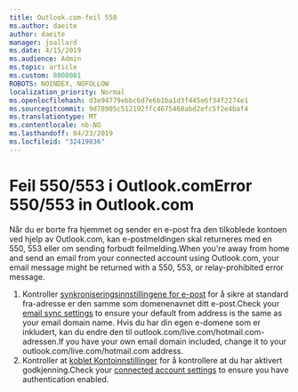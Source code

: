 ```yaml
---
title: Outlook.com-feil 550
ms.author: daeite
author: daeite
manager: joallard
ms.date: 4/15/2019
ms.audience: Admin
ms.topic: article
ms.custom: 8000081
ROBOTS: NOINDEX, NOFOLLOW
localization_priority: Normal
ms.openlocfilehash: d3e94779ebbc6d7e6b1ba1d3f445e6f34f2274e1
ms.sourcegitcommit: 9d78905c512192ffc4675468abd2efc5f2e4baf4
ms.translationtype: MT
ms.contentlocale: nb-NO
ms.lasthandoff: 04/23/2019
ms.locfileid: "32419036"
---
```

# <a name="error-550553-in-outlookcom"></a><span data-ttu-id="0b82f-102">Feil 550/553 i Outlook.com</span><span class="sxs-lookup"><span data-stu-id="0b82f-102">Error 550/553 in Outlook.com</span></span>

<span data-ttu-id="0b82f-103">Når du er borte fra hjemmet og sender en e-post fra den tilkoblede kontoen ved hjelp av Outlook.com, kan e-postmeldingen skal returneres med en 550, 553 eller om sending forbudt feilmelding.</span><span class="sxs-lookup"><span data-stu-id="0b82f-103">When you're away from home and send an email from your connected account using Outlook.com, your email message might be returned with a 550, 553, or relay-prohibited error message.</span></span>
1. <span data-ttu-id="0b82f-104">Kontroller [synkroniseringsinnstillingene for e-post](https://go.microsoft.com/fwlink/?linkid=2031283) for å sikre at standard fra-adresse er den samme som domenenavnet ditt e-post.</span><span class="sxs-lookup"><span data-stu-id="0b82f-104">Check your [email sync settings](https://go.microsoft.com/fwlink/?linkid=2031283) to ensure your default from address is the same as your email domain name.</span></span> <span data-ttu-id="0b82f-105">Hvis du har din egen e-domene som er inkludert, kan du endre den til outlook.com/live.com/hotmail.com-adressen.</span><span class="sxs-lookup"><span data-stu-id="0b82f-105">If you have your own email domain included, change it to your outlook.com/live.com/hotmail.com address.</span></span>
2. <span data-ttu-id="0b82f-106">Kontroller at [koblet Kontoinnstillinger](https://go.microsoft.com/fwlink/?linkid=875264&clcid=0x409) for å kontrollere at du har aktivert godkjenning.</span><span class="sxs-lookup"><span data-stu-id="0b82f-106">Check your [connected account settings](https://go.microsoft.com/fwlink/?linkid=875264&clcid=0x409) to ensure you have authentication enabled.</span></span>